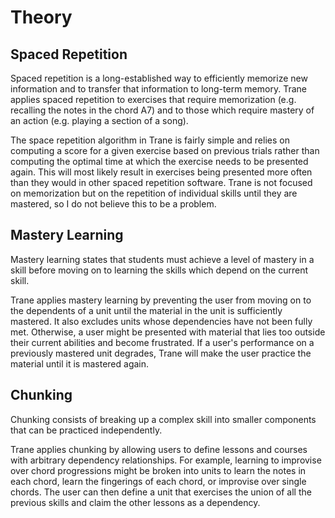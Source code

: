 # Theory

## Spaced Repetition

Spaced repetition is a long-established way to efficiently memorize new information and to transfer
that information to long-term memory. Trane applies spaced repetition to exercises that require
memorization (e.g. recalling the notes in the chord A7) and to those which require mastery of an
action (e.g. playing a section of a song). 

The space repetition algorithm in Trane is fairly simple and relies on computing a score for a given
exercise based on previous trials rather than computing the optimal time at which the exercise needs
to be presented again. This will most likely result in exercises being presented more often than
they would in other spaced repetition software. Trane is not focused on memorization but on the
repetition of individual skills until they are mastered, so I do not believe this to be a problem.

## Mastery Learning

Mastery learning states that students must achieve a level of mastery in a skill before moving on to
learning the skills which depend on the current skill.

Trane applies mastery learning by preventing the user from moving on to the dependents of a unit
until the material in the unit is sufficiently mastered. It also excludes units whose dependencies
have not been fully met. Otherwise, a user might be presented with material that lies too outside
their current abilities and become frustrated. If a user's performance on a previously mastered unit
degrades, Trane will make the user practice the material until it is mastered again.


## Chunking

Chunking consists of breaking up a complex skill into smaller components that can be practiced
independently.

Trane applies chunking by allowing users to define lessons and courses with arbitrary dependency
relationships. For example, learning to improvise over chord progressions might be broken into units
to learn the notes in each chord, learn the fingerings of each chord, or improvise over single
chords. The user can then define a unit that exercises the union of all the previous skills and
claim the other lessons as a dependency.